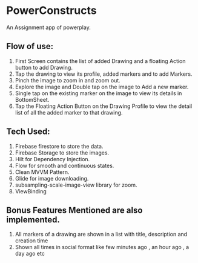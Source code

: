 # PowerConstructs

An Assignment app of powerplay. 

## Flow of use:
1. First Screen contains the list of added Drawing and a floating Action button to add Drawing.
2. Tap the drawing to view its profile, added markers and to add Markers.
3. Pinch the image to zoom in and zoom out.
4. Explore the image and Double tap on the image to Add a new marker.
5. Single tap on the existing marker on the image to view its details in BottomSheet.
6. Tap the Floating Action Button on the Drawing Profile to view the detail list of all the added marker to that drawing.

## Tech Used:

1. Firebase firestore to store the data.
2. Firebase Storage to store the images.
3. Hilt for Dependency Injection.
4. Flow for smooth and continuous states.
5. Clean MVVM Pattern.
6. Glide for image downloading.
7. subsampling-scale-image-view library for zoom.
8. ViewBinding

## Bonus Features Mentioned are also implemented.
1. All markers of a drawing are shown in a list with title, description and creation time
2. Shown all times in social format like few minutes ago , an hour ago , a day ago etc
